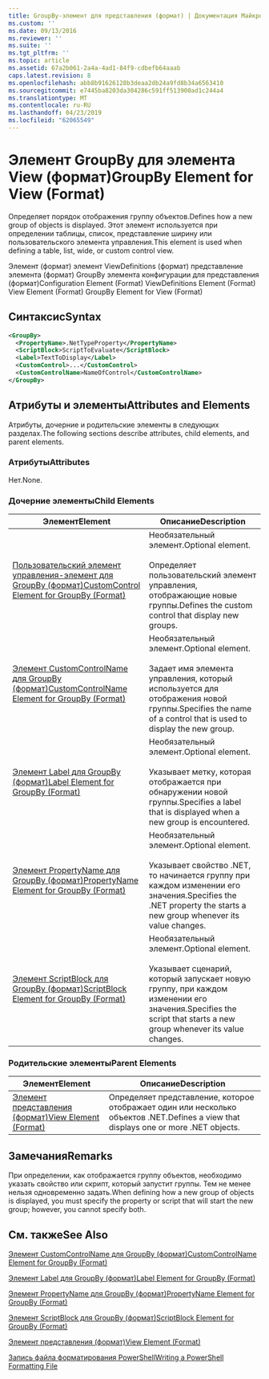 ```yaml
---
title: GroupBy-элемент для представления (формат) | Документация Майкрософт
ms.custom: ''
ms.date: 09/13/2016
ms.reviewer: ''
ms.suite: ''
ms.tgt_pltfrm: ''
ms.topic: article
ms.assetid: 67a2b061-2a4a-4ad1-84f9-cdbefb64aaab
caps.latest.revision: 8
ms.openlocfilehash: abb8b91626128b3deaa2db24a9fd8b34a6563410
ms.sourcegitcommit: e7445ba8203da304286c591ff513900ad1c244a4
ms.translationtype: MT
ms.contentlocale: ru-RU
ms.lasthandoff: 04/23/2019
ms.locfileid: "62065549"
---
```

# <a name="groupby-element-for-view-format"></a><span data-ttu-id="d263d-102">Элемент GroupBy для элемента View (формат)</span><span class="sxs-lookup"><span data-stu-id="d263d-102">GroupBy Element for View (Format)</span></span>

<span data-ttu-id="d263d-103">Определяет порядок отображения группу объектов.</span><span class="sxs-lookup"><span data-stu-id="d263d-103">Defines how a new group of objects is displayed.</span></span> <span data-ttu-id="d263d-104">Этот элемент используется при определении таблицы, список, представление ширину или пользовательского элемента управления.</span><span class="sxs-lookup"><span data-stu-id="d263d-104">This element is used when defining a table, list, wide, or custom control view.</span></span>

<span data-ttu-id="d263d-105">Элемент (формат) элемент ViewDefinitions (формат) представление элемента (формат) GroupBy элемента конфигурации для представления (формат)</span><span class="sxs-lookup"><span data-stu-id="d263d-105">Configuration Element (Format) ViewDefinitions Element (Format) View Element (Format) GroupBy Element for View (Format)</span></span>

## <a name="syntax"></a><span data-ttu-id="d263d-106">Синтаксис</span><span class="sxs-lookup"><span data-stu-id="d263d-106">Syntax</span></span>

```xml
<GroupBy>
  <PropertyName>.NetTypeProperty</PropertyName>
  <ScriptBlock>ScriptToEvaluate</ScriptBlock>
  <Label>TextToDisplay</Label>
  <CustomControl>...</CustomControl>
  <CustomControlName>NameOfControl</CustomControlName>
</GroupBy>
```

## <a name="attributes-and-elements"></a><span data-ttu-id="d263d-107">Атрибуты и элементы</span><span class="sxs-lookup"><span data-stu-id="d263d-107">Attributes and Elements</span></span>

<span data-ttu-id="d263d-108">Атрибуты, дочерние и родительские элементы в следующих разделах.</span><span class="sxs-lookup"><span data-stu-id="d263d-108">The following sections describe attributes, child elements, and parent elements.</span></span>

### <a name="attributes"></a><span data-ttu-id="d263d-109">Атрибуты</span><span class="sxs-lookup"><span data-stu-id="d263d-109">Attributes</span></span>

<span data-ttu-id="d263d-110">Нет.</span><span class="sxs-lookup"><span data-stu-id="d263d-110">None.</span></span>

### <a name="child-elements"></a><span data-ttu-id="d263d-111">Дочерние элементы</span><span class="sxs-lookup"><span data-stu-id="d263d-111">Child Elements</span></span>

|<span data-ttu-id="d263d-112">Элемент</span><span class="sxs-lookup"><span data-stu-id="d263d-112">Element</span></span>|<span data-ttu-id="d263d-113">Описание</span><span class="sxs-lookup"><span data-stu-id="d263d-113">Description</span></span>|
|-------------|-----------------|
|[<span data-ttu-id="d263d-114">Пользовательский элемент управления-элемент для GroupBy (формат)</span><span class="sxs-lookup"><span data-stu-id="d263d-114">CustomControl Element for GroupBy (Format)</span></span>](./customcontrol-element-for-groupby-format.md)|<span data-ttu-id="d263d-115">Необязательный элемент.</span><span class="sxs-lookup"><span data-stu-id="d263d-115">Optional element.</span></span><br /><br /> <span data-ttu-id="d263d-116">Определяет пользовательский элемент управления, отображающие новые группы.</span><span class="sxs-lookup"><span data-stu-id="d263d-116">Defines the custom control that display new groups.</span></span>|
|[<span data-ttu-id="d263d-117">Элемент CustomControlName для GroupBy (формат)</span><span class="sxs-lookup"><span data-stu-id="d263d-117">CustomControlName Element for GroupBy (Format)</span></span>](./customcontrolname-element-for-groupby-format.md)|<span data-ttu-id="d263d-118">Необязательный элемент.</span><span class="sxs-lookup"><span data-stu-id="d263d-118">Optional element.</span></span><br /><br /> <span data-ttu-id="d263d-119">Задает имя элемента управления, который используется для отображения новой группы.</span><span class="sxs-lookup"><span data-stu-id="d263d-119">Specifies the name of a control that is used to display the new group.</span></span>|
|[<span data-ttu-id="d263d-120">Элемент Label для GroupBy (формат)</span><span class="sxs-lookup"><span data-stu-id="d263d-120">Label Element for GroupBy (Format)</span></span>](./label-element-for-groupby-format.md)|<span data-ttu-id="d263d-121">Необязательный элемент.</span><span class="sxs-lookup"><span data-stu-id="d263d-121">Optional element.</span></span><br /><br /> <span data-ttu-id="d263d-122">Указывает метку, которая отображается при обнаружении новой группы.</span><span class="sxs-lookup"><span data-stu-id="d263d-122">Specifies a label that is displayed when a new group is encountered.</span></span>|
|[<span data-ttu-id="d263d-123">Элемент PropertyName для GroupBy (формат)</span><span class="sxs-lookup"><span data-stu-id="d263d-123">PropertyName Element for GroupBy (Format)</span></span>](./propertyname-element-for-groupby-format.md)|<span data-ttu-id="d263d-124">Необязательный элемент.</span><span class="sxs-lookup"><span data-stu-id="d263d-124">Optional element.</span></span><br /><br /> <span data-ttu-id="d263d-125">Указывает свойство .NET, то начинается группу при каждом изменении его значения.</span><span class="sxs-lookup"><span data-stu-id="d263d-125">Specifies the .NET property the starts a new group whenever its value changes.</span></span>|
|[<span data-ttu-id="d263d-126">Элемент ScriptBlock для GroupBy (формат)</span><span class="sxs-lookup"><span data-stu-id="d263d-126">ScriptBlock Element for GroupBy (Format)</span></span>](./scriptblock-element-for-groupby-format.md)|<span data-ttu-id="d263d-127">Необязательный элемент.</span><span class="sxs-lookup"><span data-stu-id="d263d-127">Optional element.</span></span><br /><br /> <span data-ttu-id="d263d-128">Указывает сценарий, который запускает новую группу, при каждом изменении его значения.</span><span class="sxs-lookup"><span data-stu-id="d263d-128">Specifies the script that starts a new group whenever its value changes.</span></span>|

### <a name="parent-elements"></a><span data-ttu-id="d263d-129">Родительские элементы</span><span class="sxs-lookup"><span data-stu-id="d263d-129">Parent Elements</span></span>

|<span data-ttu-id="d263d-130">Элемент</span><span class="sxs-lookup"><span data-stu-id="d263d-130">Element</span></span>|<span data-ttu-id="d263d-131">Описание</span><span class="sxs-lookup"><span data-stu-id="d263d-131">Description</span></span>|
|-------------|-----------------|
|[<span data-ttu-id="d263d-132">Элемент представления (формат)</span><span class="sxs-lookup"><span data-stu-id="d263d-132">View Element (Format)</span></span>](./view-element-format.md)|<span data-ttu-id="d263d-133">Определяет представление, которое отображает один или несколько объектов .NET.</span><span class="sxs-lookup"><span data-stu-id="d263d-133">Defines a view that displays one or more .NET objects.</span></span>|

## <a name="remarks"></a><span data-ttu-id="d263d-134">Замечания</span><span class="sxs-lookup"><span data-stu-id="d263d-134">Remarks</span></span>

<span data-ttu-id="d263d-135">При определении, как отображается группу объектов, необходимо указать свойство или скрипт, который запустит группы. Тем не менее нельзя одновременно задать.</span><span class="sxs-lookup"><span data-stu-id="d263d-135">When defining how a new group of objects is displayed, you must specify the property or script that will start the new group; however, you cannot specify both.</span></span>

## <a name="see-also"></a><span data-ttu-id="d263d-136">См. также</span><span class="sxs-lookup"><span data-stu-id="d263d-136">See Also</span></span>

[<span data-ttu-id="d263d-137">Элемент CustomControlName для GroupBy (формат)</span><span class="sxs-lookup"><span data-stu-id="d263d-137">CustomControlName Element for GroupBy (Format)</span></span>](./customcontrolname-element-for-groupby-format.md)

[<span data-ttu-id="d263d-138">Элемент Label для GroupBy (формат)</span><span class="sxs-lookup"><span data-stu-id="d263d-138">Label Element for GroupBy (Format)</span></span>](./label-element-for-groupby-format.md)

[<span data-ttu-id="d263d-139">Элемент PropertyName для GroupBy (формат)</span><span class="sxs-lookup"><span data-stu-id="d263d-139">PropertyName Element for GroupBy (Format)</span></span>](./propertyname-element-for-groupby-format.md)

[<span data-ttu-id="d263d-140">Элемент ScriptBlock для GroupBy (формат)</span><span class="sxs-lookup"><span data-stu-id="d263d-140">ScriptBlock Element for GroupBy (Format)</span></span>](./scriptblock-element-for-groupby-format.md)

[<span data-ttu-id="d263d-141">Элемент представления (формат)</span><span class="sxs-lookup"><span data-stu-id="d263d-141">View Element (Format)</span></span>](./view-element-format.md)

[<span data-ttu-id="d263d-142">Запись файла форматирования PowerShell</span><span class="sxs-lookup"><span data-stu-id="d263d-142">Writing a PowerShell Formatting File</span></span>](./writing-a-powershell-formatting-file.md)

